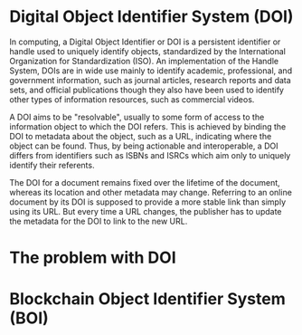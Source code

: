 # Digital Object Identifier System (DOI)
In computing, a Digital Object Identifier or DOI is a persistent identifier or handle used to uniquely identify objects, standardized by the International Organization for Standardization (ISO). An implementation of the Handle System, DOIs are in wide use mainly to identify academic, professional, and government information, such as journal articles, research reports and data sets, and official publications though they also have been used to identify other types of information resources, such as commercial videos.

A DOI aims to be "resolvable", usually to some form of access to the information object to which the DOI refers. This is achieved by binding the DOI to metadata about the object, such as a URL, indicating where the object can be found. Thus, by being actionable and interoperable, a DOI differs from identifiers such as ISBNs and ISRCs which aim only to uniquely identify their referents.

The DOI for a document remains fixed over the lifetime of the document, whereas its location and other metadata may change. Referring to an online document by its DOI is supposed to provide a more stable link than simply using its URL. But every time a URL changes, the publisher has to update the metadata for the DOI to link to the new URL.

# The problem with DOI

# Blockchain Object Identifier System (BOI)
